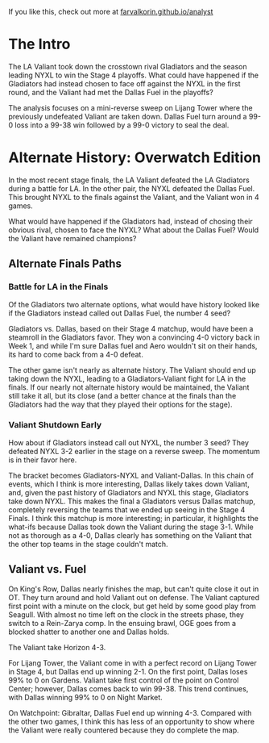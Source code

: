 If you like this, check out more at [farvalkorin.github.io/analyst](https://farvalkorin.github.io/analyst/index)

# The Intro

The LA Valiant took down the crosstown rival Gladiators and the season leading NYXL to win the Stage 4 playoffs. What could have happened if the Gladiators had instead chosen to face off against the NYXL in the first round, and the Valiant had met the Dallas Fuel in the playoffs?

The analysis focuses on a mini-reverse sweep on Lijang Tower where the previously undefeated Valiant are taken down. Dallas Fuel turn around a 99-0 loss into a 99-38 win followed by a 99-0 victory to seal the deal.

# Alternate History: Overwatch Edition

In the most recent stage finals, the LA Valiant defeated the LA Gladiators during a battle for LA. In the other pair, the NYXL defeated the Dallas Fuel. This brought NYXL to the finals against the Valiant, and the Valiant won in 4 games.

What would have happened if the Gladiators had, instead of chosing their obvious rival, chosen to face the NYXL? What about the Dallas Fuel? Would the Valiant have remained champions?

## Alternate Finals Paths

### Battle for LA in the Finals

Of the Gladiators two alternate options, what would have history looked like if the Gladiators instead called out Dallas Fuel, the number 4 seed?

Gladiators vs. Dallas, based on their Stage 4 matchup, would have been a steamroll in the Gladiators favor. They won a convincing 4-0 victory back in Week 1, and while I'm sure Dallas fuel and Aero wouldn't sit on their hands, its hard to come back from a 4-0 defeat.

The other game isn't nearly as alternate history. The Valiant should end up taking down the NYXL, leading to a Gladiators-Valiant fight for LA in the finals. If our nearly not alternate history would be maintained, the Valiant still take it all, but its close (and a better chance at the finals than the Gladiators had the way that they played their options for the stage).

### Valiant Shutdown Early

How about if Gladiators instead call out NYXL, the number 3 seed? They defeated NYXL 3-2 earlier in the stage on a reverse sweep. The momentum is in their favor here.

The bracket becomes Gladiators-NYXL and Valiant-Dallas. In this chain of events, which I think is more interesting, Dallas likely takes down Valiant, and, given the past history of Gladiators and NYXL this stage, Gladiators take down NYXL. This makes the final a Gladiators versus Dallas matchup, completely reversing the teams that we ended up seeing in the Stage 4 Finals. I think this matchup is more interesting; in particular, it highlights the what-ifs because Dallas took down the Valiant during the stage 3-1. While not as thorough as a 4-0, Dallas clearly has something on the Valiant that the other top teams in the stage couldn't match.

## Valiant vs. Fuel

On King's Row, Dallas nearly finishes the map, but can't quite close it out in OT. They turn around and hold Valiant out on defense. The Valiant captured first point with a minute on the clock, but get held by some good play from Seagull. With almost no time left on the clock in the streets phase, they switch to a Rein-Zarya comp. In the ensuing brawl, OGE goes from a blocked shatter to another one and Dallas holds.

The Valiant take Horizon 4-3.

For Lijang Tower, the Valiant come in with a perfect record on Lijang Tower in Stage 4, but Dallas end up winning 2-1. On the first point, Dallas loses 99% to 0 on Gardens. Valiant take first control of the point on Control Center; however, Dallas comes back to win 99-38. This trend continues, with Dallas winning 99% to 0 on Night Market.  

On Watchpoint: Gibraltar, Dallas Fuel end up winning 4-3. Compared with the other two games, I think this has less of an opportunity to show where the Valiant were really countered because they do complete the map.
